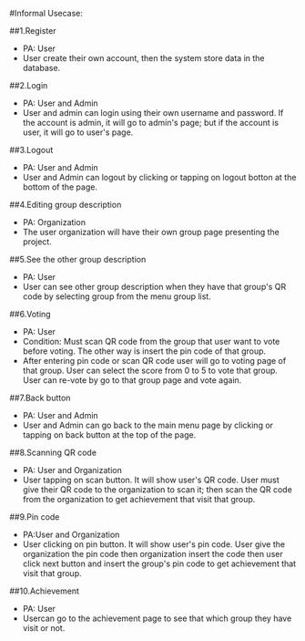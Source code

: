 #Informal Usecase:

##1.Register
- PA: User
- User create their own account, then the system store data in the database.
  
##2.Login
- PA: User and Admin
- User and admin can login using their own username and password. If the account is admin, it will go to admin's page; but if the account is user, it will go to user's page.
  
##3.Logout
- PA: User and Admin
- User and Admin can logout by clicking or tapping on logout botton at the bottom of the page.
  
##4.Editing group description
- PA: Organization
- The user organization will have their own group page presenting the project.
  
##5.See the other group description
- PA: User
- User can see other group description when they have that group's QR code by selecting group from the menu group list.
    
##6.Voting
- PA: User
- Condition: Must scan QR code from the group that user want to vote before voting. The other way is insert the pin code of that group.
- After entering pin code or scan QR code user will go to voting page of that group. User can select the score from 0 to 5 to vote that group. User can re-vote by go to that group page and vote again.
    
##7.Back button
- PA: User and Admin
- User and Admin can go back to the main menu page by clicking or tapping on back button at the top of the page.
    
##8.Scanning QR code
- PA: User and Organization
- User tapping on scan button. It will show user's QR code. User must give their QR code to the organization to scan it; then scan the QR code from the organization to get achievement that visit that group.
    
##9.Pin code
- PA:User and Organization
- User clicking on pin button. It will show user's pin code. User give the organization the pin code then organization insert the code then user click next button and insert the group's pin code to get achievement that visit that group.
    
##10.Achievement
- PA: User
- Usercan go to the achievement page to see that which group they have visit or not.
